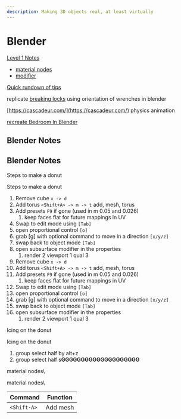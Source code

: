 ```yaml
---
description: Making 3D objects real, at least virtually
---
```


# Blender

[Level 1 Notes](https://www.youtube.com/watch?v=RaT-uG5wgUw)

* [material nodes](https://www.youtube.com/watch?v=cQ0qtcSymDI)
* [modifier](https://www.youtube.com/watch?v=8BQYAwDW6IE)

[Quick rundown of tips](https://www.youtube.com/watch?v=fKH1XobKWnc)

&#x20;replicate [breaking locks](https://www.youtube.com/watch?v=dBSSA5ot0tA) using orientation of wrenches in blender&#x20;

[https://cascadeur.com/](https://cascadeur.com/) physics animation&#x20;



[recreate Bedroom In Blender](https://www.youtube.com/watch?v=qR6Kuv2dFHQ)

## Blender Notes

## Blender Notes

Steps to make a donut

Steps to make a donut

1. Remove cube `x -> d`
2. Add torus `<Shift+A> -> m -> t` add, mesh, torus
3. Add presets `F9` if gone (used in m 0.05 and 0.026)
   1. keep faces flat for future mappings in UV
4. Swap to edit mode using `[Tab]`
5. open proportional control `[o]`
6. grab \[g] with optional command to move in a direction `[x/y/z]`
7. swap back to object mode `[Tab]`
8. open subsurface modifier in the properties
   1. render 2 viewport 1 qual 3
9. Remove cube `x -> d`
10. Add torus `<Shift+A> -> m -> t` add, mesh, torus
11. Add presets `F9` if gone (used in m 0.05 and 0.026)
    1. keep faces flat for future mappings in UV
12. Swap to edit mode using `[Tab]`
13. open proportional control `[o]`
14. grab \[g] with optional command to move in a direction `[x/y/z]`
15. swap back to object mode `[Tab]`
16. open subsurface modifier in the properties
    1. render 2 viewport 1 qual 3



Icing on the donut

Icing on the donut

1. group select half by  alt+z&#x20;
2. group select half s**GGGGGGGGGGGGGGGGGGGG**



material nodes\


material nodes\




| Command     | Function |
| ----------- | -------- |
| `<Shift-A>` | Add mesh |
